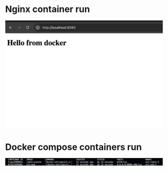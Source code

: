 # Nginx container run
![Alt text](docker-run-screenshot.png)

# Docker compose containers run
![Alt text](docker-ps-compose.png)
